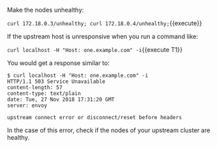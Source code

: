 Make the nodes unhealthy:

`curl 172.18.0.3/unhealthy; curl 172.18.0.4/unhealthy;`{{execute}}

If the upstream host is unresponsive when you run a command like:

`curl localhost -H "Host: one.example.com" -i`{{execute T1}}

You would get a response similar to:

```
$ curl localhost -H "Host: one.example.com" -i
HTTP/1.1 503 Service Unavailable
content-length: 57
content-type: text/plain
date: Tue, 27 Nov 2018 17:31:20 GMT
server: envoy

upstream connect error or disconnect/reset before headers
```

In the case of this error, check if the nodes of your upstream cluster are healthy.
